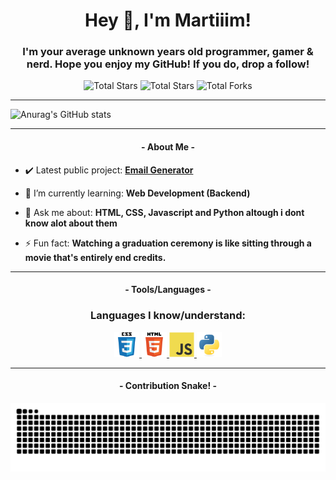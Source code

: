 <h1 align="center">Hey 👋, I'm Martiiim!</h1>
<h3 align="center">I'm your average unknown years old programmer, gamer & nerd. Hope you enjoy my GitHub! If you do, drop a follow!</h3>

<p align="center">
<img src="https://komarev.com/ghpvc/?username=Martiiim&label=Total%20Views&color=b700bf&style=flat" alt="Total Stars" />
<img src="https://img.shields.io/badge/dynamic/json?&label=Total%20Stars&color=ff0000&style=flat&style=for-the-badge&query=%24.stars&url=https://api.github-star-counter.workers.dev/user/Martiiim" alt="Total Stars" ></a>
<img src="https://img.shields.io/badge/dynamic/json?&label=Total%20Forks&color=ff7700&style=flat&style=for-the-badge&query=%24.forks&url=https://api.github-star-counter.workers.dev/user/Martiiim" alt="Total Forks"></a> </p>

---

![Anurag's GitHub stats](https://github-readme-stats.vercel.app/api?username=Martiiim&theme=dark)



---

<h4 align="center">- About Me - </h4>

- ✔️ Latest public project: **[Email Generator](https://github.com/dekrypted/email-generator)**

- 🌱 I’m currently learning: **Web Development (Backend)**

- 💬 Ask me about: **HTML, CSS, Javascript and Python altough i dont know alot about them**

- ⚡ Fun fact: **Watching a graduation ceremony is like sitting through a movie that's entirely end credits.**

---

<h4 align="center">- Tools/Languages -</h4>

<h3 align="center">Languages I know/understand:</h3>
<p align="center"> </a> <a href="https://www.w3schools.com/css/" target="_blank" rel="noreferrer"> <img src="https://raw.githubusercontent.com/devicons/devicon/master/icons/css3/css3-original-wordmark.svg" alt="css3" width="40" height="40"/> </a> <a href="https://www.w3.org/html/" target="_blank" rel="noreferrer"> <img src="https://raw.githubusercontent.com/devicons/devicon/master/icons/html5/html5-original-wordmark.svg" alt="html5" width="40" height="40"/> </a> <a href="https://developer.mozilla.org/en-US/docs/Web/JavaScript" target="_blank" rel="noreferrer"> <img src="https://raw.githubusercontent.com/devicons/devicon/master/icons/javascript/javascript-original.svg" alt="javascript" width="40" height="40"/> </a> <a href="https://www.python.org" target="_blank" rel="noreferrer"> <img src="https://raw.githubusercontent.com/devicons/devicon/master/icons/python/python-original.svg" alt="python" width="40" height="40"/> </a> </p>

---

<h4 align="center">- Contribution Snake! -</h4>

<picture>
  <source srcset="https://github.com/Martiiim/Martiiim/blob/main/dark.svg" media="(prefers-color-scheme: dark)">
  <img src="https://github.com/Martiiim/Martiiim/blob/main/light.svg">
</picture>
